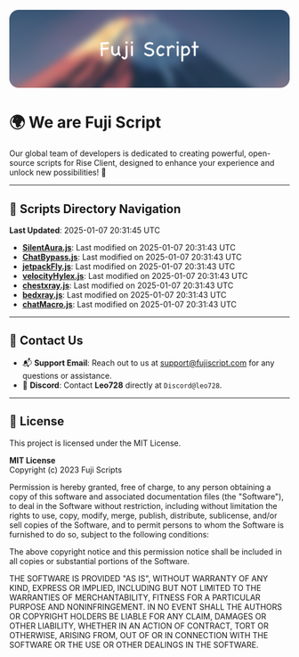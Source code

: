 ![Banner](.github/b.webp)

# 🌍 **We are Fuji Script**

Our global team of developers is dedicated to creating powerful, open-source scripts for Rise Client, designed to enhance your experience and unlock new possibilities! 🌟

---
<!-- SCRIPTS_NAVIGATION_START -->
## 📂 **Scripts Directory Navigation**

**Last Updated**: 2025-01-07 20:31:45 UTC

- **[SilentAura.js](scripts/SilentAura.js)**: Last modified on 2025-01-07 20:31:43 UTC
- **[ChatBypass.js](scripts/ChatBypass.js)**: Last modified on 2025-01-07 20:31:43 UTC
- **[jetpackFly.js](scripts/jetpackFly.js)**: Last modified on 2025-01-07 20:31:43 UTC
- **[velocityHylex.js](scripts/velocityHylex.js)**: Last modified on 2025-01-07 20:31:43 UTC
- **[chestxray.js](scripts/chestxray.js)**: Last modified on 2025-01-07 20:31:43 UTC
- **[bedxray.js](scripts/bedxray.js)**: Last modified on 2025-01-07 20:31:43 UTC
- **[chatMacro.js](scripts/chatMacro.js)**: Last modified on 2025-01-07 20:31:43 UTC

<!-- SCRIPTS_NAVIGATION_END -->

---

## 💬 **Contact Us**  
- 📬 **Support Email**: Reach out to us at [support@fujiscript.com](mailto:support@fujiscript.com) for any questions or assistance.  
- 💬 **Discord**: Contact **Leo728** directly at `Discord@leo728`.

---

## 📜 **License**

This project is licensed under the MIT License.  

**MIT License**  
Copyright (c) 2023 Fuji Scripts  

Permission is hereby granted, free of charge, to any person obtaining a copy of this software and associated documentation files (the "Software"), to deal in the Software without restriction, including without limitation the rights to use, copy, modify, merge, publish, distribute, sublicense, and/or sell copies of the Software, and to permit persons to whom the Software is furnished to do so, subject to the following conditions:  

The above copyright notice and this permission notice shall be included in all copies or substantial portions of the Software.  

THE SOFTWARE IS PROVIDED "AS IS", WITHOUT WARRANTY OF ANY KIND, EXPRESS OR IMPLIED, INCLUDING BUT NOT LIMITED TO THE WARRANTIES OF MERCHANTABILITY, FITNESS FOR A PARTICULAR PURPOSE AND NONINFRINGEMENT. IN NO EVENT SHALL THE AUTHORS OR COPYRIGHT HOLDERS BE LIABLE FOR ANY CLAIM, DAMAGES OR OTHER LIABILITY, WHETHER IN AN ACTION OF CONTRACT, TORT OR OTHERWISE, ARISING FROM, OUT OF OR IN CONNECTION WITH THE SOFTWARE OR THE USE OR OTHER DEALINGS IN THE SOFTWARE.  
